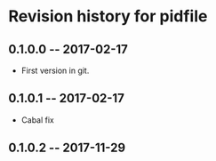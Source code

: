 # Revision history for pidfile

## 0.1.0.0  -- 2017-02-17

* First version in git.

## 0.1.0.1  -- 2017-02-17

* Cabal fix

## 0.1.0.2  -- 2017-11-29
	
